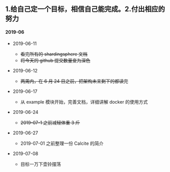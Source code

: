 ## 1.给自己定一个目标，相信自己能完成。2.付出相应的努力

#### 2019-06
 - 2019-06-11
 	- ~~看完所有的 shardingsphere 文档~~
 	- ~~将今天的 github 提交数量变为深色~~

 - 2019-06-12
 	- ~~两周内，在 6 月 24 日之前，把架构未来剩下的都读完~~

 - 2019-06-17
 	- 从 example 模块开始，完善文档，详细讲解 docker 的使用方式
 
 - 2019-06-24
 	- ~~2019-07-1 之前减轻体重 3 斤~~

 - 2019-06-27
 	- 2019-07-01 之前整理一份 Calcite 的简介 
 
 - 2019-07-08
 	- 目标一万下壶铃摆荡 